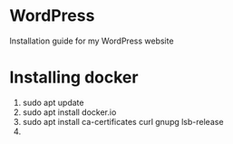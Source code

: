 # WordPress
Installation guide for my WordPress website

# Installing docker
1.	sudo apt update
2.	sudo apt install docker.io
3.	sudo apt install ca-certificates curl gnupg lsb-release
4.	
